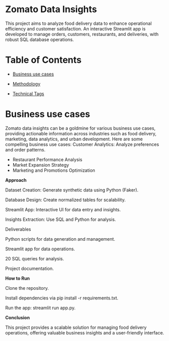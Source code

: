 # Zomato Data Insights

This project aims to analyze food delivery data to enhance operational efficiency and customer satisfaction. An interactive Streamlit app is developed to manage orders, customers, restaurants, and deliveries, with robust SQL database operations.


# Table of Contents

- [Business use cases](#Business_use_cases)

- [Methodology](#Methodology)
  
- [Technical Tags](#Technical_Tags)
  
# Business use cases

Zomato data insights can be a goldmine for various business use cases, providing actionable information across industries such as food delivery, marketing, data analytics, and urban development. Here are some compelling business use cases:
Customer Analytics: Analyze preferences and order patterns.

- Restaurant Performance Analysis
- Market Expansion Strategy
- Marketing and Promotions Optimization

**Approach**

Dataset Creation: Generate synthetic data using Python (Faker).

Database Design: Create normalized tables for scalability.

Streamlit App: Interactive UI for data entry and insights.

Insights Extraction: Use SQL and Python for analysis.

Deliverables

Python scripts for data generation and management.

Streamlit app for data operations.

20 SQL queries for analysis.

Project documentation.

**How to Run**

Clone the repository.

Install dependencies via pip install -r requirements.txt.

Run the app: streamlit run app.py.

**Conclusion**

This project provides a scalable solution for managing food delivery operations, offering valuable business insights and a user-friendly interface.

